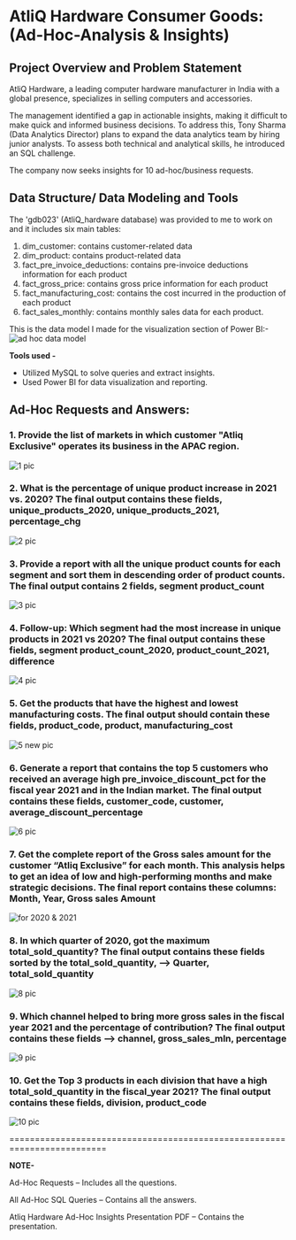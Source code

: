 # AtliQ Hardware Consumer Goods: (Ad-Hoc-Analysis & Insights)

## Project Overview and Problem Statement

AtliQ Hardware, a leading computer hardware manufacturer in India with a global presence, specializes in selling computers and accessories.

The management identified a gap in actionable insights, making it difficult to make quick and informed business decisions. To address this, Tony Sharma (Data Analytics Director) plans to expand the data analytics team by hiring junior analysts. To assess both technical and analytical skills, he introduced an SQL challenge.

The company now seeks insights for 10 ad-hoc/business requests.

## Data Structure/ Data Modeling and Tools

The 'gdb023' (AtliQ_hardware database) was provided to me to work on and it includes six main tables:

1. dim_customer: contains customer-related data
1. dim_product: contains product-related data
1. fact_pre_invoice_deductions: contains pre-invoice deductions information for each product
1. fact_gross_price: contains gross price information for each product
1. fact_manufacturing_cost: contains the cost incurred in the production of each product
1. fact_sales_monthly: contains monthly sales data for each product.

This is the data model I made for the visualization section of Power BI:-
![ad hoc data model](https://github.com/yc-harshan-reddy17/AtliQ_Hardware-Consumer_Goods-Ad-Hoc-Analysis/blob/main/Ad-Hoc%20SQL%20Queries/Data%20model.png)


**Tools used -** 

* Utilized MySQL to solve queries and extract insights.
* Used Power BI for data visualization and reporting.

## Ad-Hoc Requests and Answers:

### 1. Provide the list of markets in which customer "Atliq Exclusive" operates its business in the APAC region.
![1 pic](https://github.com/yc-harshan-reddy17/AtliQ_Hardware-Consumer_Goods-Ad-Hoc-Analysis/blob/main/SQL%20Insights/Q1.png)


### 2. What is the percentage of unique product increase in 2021 vs. 2020? The final output contains these fields, unique_products_2020, unique_products_2021, percentage_chg

![2 pic](https://github.com/yc-harshan-reddy17/AtliQ_Hardware-Consumer_Goods-Ad-Hoc-Analysis/blob/main/SQL%20Insights/Q2.png)


### 3. Provide a report with all the unique product counts for each segment and sort them in descending order of product counts. The final output contains 2 fields, segment product_count

![3 pic](https://github.com/yc-harshan-reddy17/AtliQ_Hardware-Consumer_Goods-Ad-Hoc-Analysis/blob/main/SQL%20Insights/Q3.png)


### 4. Follow-up: Which segment had the most increase in unique products in 2021 vs 2020? The final output contains these fields, segment product_count_2020, product_count_2021, difference

![4 pic](https://github.com/yc-harshan-reddy17/AtliQ_Hardware-Consumer_Goods-Ad-Hoc-Analysis/blob/main/SQL%20Insights/Q4.png)


### 5. Get the products that have the highest and lowest manufacturing costs. The final output should contain these fields, product_code, product, manufacturing_cost


![5 new pic](https://github.com/yc-harshan-reddy17/AtliQ_Hardware-Consumer_Goods-Ad-Hoc-Analysis/blob/main/SQL%20Insights/Q5.png)


### 6. Generate a report that contains the top 5 customers who received an average high pre_invoice_discount_pct for the fiscal year 2021 and in the Indian market. The final output contains these fields, customer_code, customer, average_discount_percentage

![6 pic](https://github.com/yc-harshan-reddy17/AtliQ_Hardware-Consumer_Goods-Ad-Hoc-Analysis/blob/main/SQL%20Insights/Q6.png)


### 7. Get the complete report of the Gross sales amount for the customer “Atliq Exclusive” for each month. This analysis helps to get an idea of low and high-performing months and make strategic decisions. The final report contains these columns: Month, Year, Gross sales Amount


![for 2020 & 2021](https://github.com/yc-harshan-reddy17/AtliQ_Hardware-Consumer_Goods-Ad-Hoc-Analysis/blob/main/SQL%20Insights/Q7.png)


### 8. In which quarter of 2020, got the maximum total_sold_quantity? The final output contains these fields sorted by the total_sold_quantity, --> Quarter, total_sold_quantity

![8 pic](https://github.com/yc-harshan-reddy17/AtliQ_Hardware-Consumer_Goods-Ad-Hoc-Analysis/blob/main/SQL%20Insights/Q8.png)


### 9. Which channel helped to bring more gross sales in the fiscal year 2021 and the percentage of contribution? The final output contains these fields --> channel, gross_sales_mln, percentage


![9 pic](https://github.com/yc-harshan-reddy17/AtliQ_Hardware-Consumer_Goods-Ad-Hoc-Analysis/blob/main/SQL%20Insights/Q9.png)


### 10. Get the Top 3 products in each division that have a high total_sold_quantity in the fiscal_year 2021? The final output contains these fields, division, product_code

![10 pic](https://github.com/yc-harshan-reddy17/AtliQ_Hardware-Consumer_Goods-Ad-Hoc-Analysis/blob/main/SQL%20Insights/Q10.png)

=========================================================================

**NOTE-**

Ad-Hoc Requests – Includes all the questions.

All Ad-Hoc SQL Queries – Contains all the answers.

Atliq Hardware Ad-Hoc Insights Presentation PDF – Contains the presentation.
